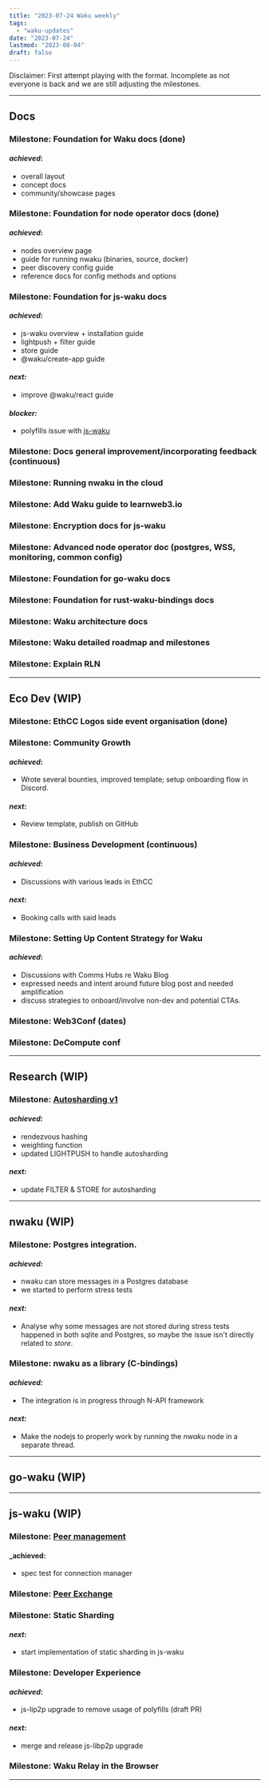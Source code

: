 ```yaml
---
title: "2023-07-24 Waku weekly"
tags:
  - "waku-updates"
date: "2023-07-24"
lastmod: "2023-08-04"
draft: false
---
```


Disclaimer: First attempt playing with the format. Incomplete as not everyone is back and we are still adjusting the milestones.

---

## Docs

### **Milestone**: Foundation for Waku docs (done)

#### _achieved_:
- overall layout
- concept docs
- community/showcase pages

### **Milestone**: Foundation for node operator docs (done)
#### _achieved_:
- nodes overview page
- guide for running nwaku (binaries, source, docker)
- peer discovery config guide
- reference docs for config methods and options

### **Milestone**: Foundation for js-waku docs
#### _achieved_:
- js-waku overview + installation guide
- lightpush + filter guide
- store guide
- @waku/create-app guide

#### _next:_
- improve @waku/react guide

#### _blocker:_
- polyfills issue with [js-waku](https://github.com/waku-org/js-waku/issues/1415)

### **Milestone**: Docs general improvement/incorporating feedback (continuous)
### **Milestone**: Running nwaku in the cloud
### **Milestone**: Add Waku guide to learnweb3.io
### **Milestone**: Encryption docs for js-waku
### **Milestone**: Advanced node operator doc (postgres, WSS, monitoring, common config)
### **Milestone**: Foundation for go-waku docs
### **Milestone**: Foundation for rust-waku-bindings docs
### **Milestone**: Waku architecture docs
### **Milestone**: Waku detailed roadmap and milestones
### **Milestone**: Explain RLN

---

## Eco Dev (WIP)

### **Milestone**: EthCC Logos side event organisation (done)
### **Milestone**: Community Growth
#### _achieved_: 
- Wrote several bounties, improved template; setup onboarding flow in Discord.

#### _next_: 
- Review template, publish on GitHub

### **Milestone**: Business Development (continuous)
#### _achieved_: 
- Discussions with various leads in EthCC
#### _next_: 
- Booking calls with said leads

### **Milestone**: Setting Up Content Strategy for Waku

#### _achieved_: 
- Discussions with Comms Hubs re Waku Blog 
- expressed needs and intent around future blog post and needed amplification
- discuss strategies to onboard/involve non-dev and potential CTAs.

### **Milestone**: Web3Conf (dates)
### **Milestone**: DeCompute conf

---

## Research (WIP)

### **Milestone**: [Autosharding v1](https://github.com/waku-org/nwaku/issues/1846)
#### _achieved:_ 
- rendezvous hashing 
- weighting function 
- updated LIGHTPUSH to handle autosharding

#### _next:_
- update FILTER & STORE for autosharding

---

## nwaku (WIP)

### **Milestone**: Postgres integration.
#### _achieved:_
- nwaku can store messages in a Postgres database
- we started to perform stress tests

#### _next:_
- Analyse why some messages are not stored during stress tests happened in both sqlite and Postgres, so maybe the issue isn't directly related to _store_.

### **Milestone**: nwaku as a library (C-bindings)
#### _achieved:_
- The integration is in progress through N-API framework

#### _next:_
- Make the nodejs to properly work by running the _nwaku_ node in a separate thread.

---

## go-waku (WIP)


---

## js-waku (WIP)

### **Milestone**: [Peer management](https://github.com/waku-org/js-waku/issues/914)
#### _achieved: 
- spec test for connection manager

### **Milestone**: [Peer Exchange](https://github.com/waku-org/js-waku/issues/1429)
### **Milestone**: Static Sharding
#### _next_: 
- start implementation of static sharding in js-waku

### **Milestone**: Developer Experience
#### _achieved_: 
- js-lip2p upgrade to remove usage of polyfills (draft PR)

#### _next_: 
- merge and release js-libp2p upgrade

### **Milestone**: Waku Relay in the Browser

---